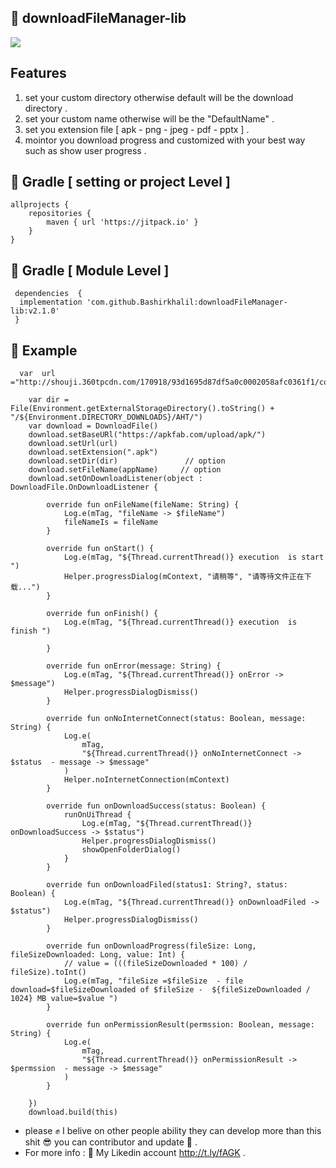 ## :slightly_smiling_face:  downloadFileManager-lib 

[![](https://jitpack.io/v/Bashirkhalil/downloadFileManager-lib.svg)](https://jitpack.io/#Bashirkhalil/downloadFileManager-lib)


## Features 

1. set your custom directory otherwise default will be the download directory .
2. set your custom name otherwise will be the "DefaultName" .
3. set you extension file [ apk - png - jpeg - pdf - pptx ] .
4. mointor you download progress and customized with your best way such as show user progress .


	
	
##  :green_heart: Gradle [ setting or project  Level ]


	allprojects {
		repositories {
			maven { url 'https://jitpack.io' }
		}
	}

## :green_heart: Gradle [   Module Level ]
	
	
     dependencies  {
      implementation 'com.github.Bashirkhalil:downloadFileManager-lib:v2.1.0'
     }
	

## :green_heart: Example 

      var  url ="http://shouji.360tpcdn.com/170918/93d1695d87df5a0c0002058afc0361f1/com.ss.android.article.news_636.apk"

        var dir = File(Environment.getExternalStorageDirectory().toString() + "/${Environment.DIRECTORY_DOWNLOADS}/AHT/")
        var download = DownloadFile()
        download.setBaseURl("https://apkfab.com/upload/apk/")
        download.setUrl(url)
        download.setExtension(".apk")
        download.setDir(dir)               // option
        download.setFileName(appName)     // option
        download.setOnDownloadListener(object : DownloadFile.OnDownloadListener {

            override fun onFileName(fileName: String) {
                Log.e(mTag, "fileName -> $fileName")
                fileNameIs = fileName
            }

            override fun onStart() {
                Log.e(mTag, "${Thread.currentThread()} execution  is start ")
                Helper.progressDialog(mContext, "请稍等", "请等待文件正在下载...")
            }

            override fun onFinish() {
                Log.e(mTag, "${Thread.currentThread()} execution  is finish ")

            }

            override fun onError(message: String) {
                Log.e(mTag, "${Thread.currentThread()} onError -> $message")
                Helper.progressDialogDismiss()
            }

            override fun onNoInternetConnect(status: Boolean, message: String) {
                Log.e(
                    mTag,
                    "${Thread.currentThread()} onNoInternetConnect -> $status  - message -> $message"
                )
                Helper.noInternetConnection(mContext)
            }

            override fun onDownloadSuccess(status: Boolean) {
                runOnUiThread {
                    Log.e(mTag, "${Thread.currentThread()} onDownloadSuccess -> $status")
                    Helper.progressDialogDismiss()
                    showOpenFolderDialog()
                }
            }

            override fun onDownloadFiled(status1: String?, status: Boolean) {
                Log.e(mTag, "${Thread.currentThread()} onDownloadFiled -> $status")
                Helper.progressDialogDismiss()
            }

            override fun onDownloadProgress(fileSize: Long, fileSizeDownloaded: Long, value: Int) {
                // value = (((fileSizeDownloaded * 100) / fileSize).toInt()
                Log.e(mTag, "fileSize =$fileSize  - file download=$fileSizeDownloaded of $fileSize -  ${fileSizeDownloaded / 1024} MB value=$value ")
            }

            override fun onPermissionResult(permssion: Boolean, message: String) {
                Log.e(
                    mTag,
                    "${Thread.currentThread()} onPermissionResult -> $permssion  - message -> $message"
                )
            }

        })
        download.build(this)



- please  :fist_raised: I belive on other people ability they can develop more than this shit :sunglasses: you can contributor and update :muscle: .
- For more info : :speech_balloon: My Likedin account http://t.ly/fAGK .
